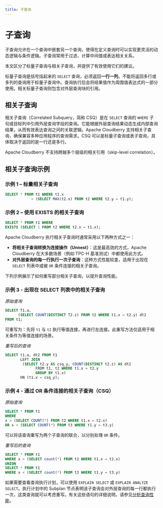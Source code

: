 ```yaml
---
title: 子查询
---
```


# 子查询

子查询允许在一个查询中嵌套另一个查询，使得在定义查询时可以实现更灵活的动态逻辑与条件逻辑。子查询常用于过滤、计算中间值或表达相关关系。

本文区分了标量子查询与相关子查询，并提供了有效使用它们的建议。

标量子查询是括号括起来的 `SELECT` 查询，必须返回**一行一列**。不能将返回多行或多列的查询用于标量子查询中。查询执行后会将结果值作为周围值表达式的一部分使用。相关标量子查询则包含对外层查询块的引用。

## 相关子查询

相关子查询（Correlated Subquery，简称 CSQ）是在 `SELECT` 查询的 `WHERE` 子句或目标列中引用外层查询字段的查询。它能根据外层查询结果动态生成内部查询结果，从而有效表达查询之间的关联逻辑。Apache Cloudberry 支持相关子查询，确保兼容多种应用程序的查询需求。CSQ 可以是标量子查询或表子查询，具体取决于返回的是一行还是多行。

Apache Cloudberry 不支持跨越多个层级的相关引用（skip-level correlation）。

## 相关子查询示例

### 示例 1 – 标量相关子查询

```sql
SELECT * FROM t1 WHERE t1.x 
            > (SELECT MAX(t2.x) FROM t2 WHERE t2.y = t1.y);
```

### 示例 2 – 使用 EXISTS 的相关子查询

```sql
SELECT * FROM t1 WHERE 
EXISTS (SELECT 1 FROM t2 WHERE t2.x = t1.x);
```

Apache Cloudberry 执行相关子查询时通常采用以下两种方式之一：

- **将相关子查询转换为连接操作（Unnest）**：这是最高效的方式，Apache Cloudberry 在大多数场景（例如 TPC-H 基准测试）中都使用此方式。
- **对外层查询的每一行执行一次子查询**：这种方式性能较差，适用于出现在 `SELECT` 列表中或被 `OR` 条件连接的相关子查询。

下列示例展示了如何重写部分相关子查询，以提升查询性能。

### 示例 3 - 出现在 SELECT 列表中的相关子查询

*原始查询*

```sql
SELECT T1.a,
      (SELECT COUNT(DISTINCT T2.z) FROM t2 WHERE t1.x = t2.y) dt2 
FROM t1;
```

可重写为：先将 `t1` 与 `t2` 执行等值连接，再进行左连接。此重写方法仅适用于相关条件为等值连接的场景。

*重写后的查询*

```sql
SELECT t1.a, dt2 FROM t1 
       LEFT JOIN 
        (SELECT t2.y AS csq_y, COUNT(DISTINCT t2.z) AS dt2 
              FROM t1, t2 WHERE t1.x = t2.y 
              GROUP BY t1.x) 
       ON (t1.x = csq_y);
```

### 示例 4 - 通过 OR 条件连接的相关子查询（CSQ）

*原始查询*

```sql
SELECT * FROM t1 
WHERE 
x > (SELECT COUNT(*) FROM t2 WHERE t1.x = t2.x) 
OR x < (SELECT COUNT(*) FROM t3 WHERE t1.y = t3.y)
```

可以将该查询重写为两个子查询的联合，以分别处理 `OR` 条件。

*重写后的查询*

```sql
SELECT * FROM t1 
WHERE x > (SELECT count(*) FROM t2 WHERE t1.x = t2.x) 
UNION 
SELECT * FROM t1 
WHERE x < (SELECT count(*) FROM t3 WHERE t1.y = t3.y)
```

如果需要查看查询执行计划，可以使用 `EXPLAIN SELECT` 或 `EXPLAIN ANALYZE SELECT`。执行计划中的 Subplan 节点表明该子查询会对外层查询的每一行都执行一次，这类查询就可以考虑重写。有关这些语句的详细说明，请参见[分析查询性能](../../performance/optimize-queries/analyze-query-performance.md)。
